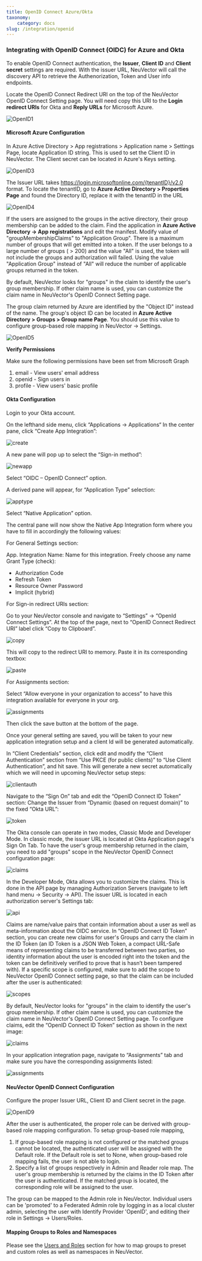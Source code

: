 ```yaml
---
title: OpenID Connect Azure/Okta
taxonomy:
    category: docs
slug: /integration/openid
---
```


### Integrating with OpenID Connect (OIDC) for Azure and Okta

To enable OpenID Connect authentication, the **Issuer**, **Client ID** and **Client secret** settings are required. With the issuer URL, NeuVector will call the discovery API to retrieve the Authenorization, Token and User info endpoints.

Locate the OpenID Connect Redirect URI on the top of the NeuVector OpenID Connect Setting page. You will need copy this URI to the **Login redirect URIs** for Okta and **Reply URLs** for Microsoft Azure.

![OpenID1](openid1.png)

#### Microsoft Azure Configuration

In Azure Active Directory > App registrations > Application name > Settings Page, locate Application ID string. This is used to set the Client ID in NeuVector. The Client secret can be located in Azure's Keys setting.

![OpenID3](openid3.png)

The Issuer URL takes https://login.microsoftonline.com/{tenantID}/v2.0 format. To locate the tenantID, go to **Azure Active Directory > Properties Page** and found the Directory ID, replace it with the tenantID in the URL

![OpenID4](openid4.png)

If the users are assigned to the groups in the active directory, their group membership can be added to the claim. Find the application in **Azure Active Directory -> App registrations** and edit the manifest. Modify value of "groupMembershipClaims" to "Application Group".  There is a maximum number of groups that will get emitted into a token.  If the user belongs to a large number of groups ( > 200) and the value "All" is used, the token will not include the groups and authorization will failed.  Using the value "Application Group" instead of "All" will reduce the number of applicable groups returned in the token.  

By default, NeuVector looks for "groups" in the claim to identify the user's group membership. If other claim name is used, you can customize the claim name in NeuVector's OpenID Connect Setting page.

The group claim returned by Azure are identified by the "Object ID" instead of the name. The group's object ID can be located in **Azure Active Directory > Groups > Group name Page**. You should use this value to configure group-based role mapping in NeuVector -> Settings.

![OpenID5](openid5.png)

<strong>Verify Permissions</strong>

Make sure the following permissions have been set from Microsoft Graph

1. email - View users' email address
2. openid - Sign users in
3. profile - View users' basic profile

#### Okta Configuration

Login to your Okta account.

On the lefthand side menu, click “Applications -> Applications“ 
In the center pane, click “Create App Integration”:

![create](okta1.png)

A new pane will pop up to select the “Sign-in method”:

![newapp](okta2.png)

Select “OIDC – OpenID Connect” option.

A derived pane will appear, for “Application Type” selection:

![apptype](okta3.png)

Select “Native Application” option.

The central pane will now show the Native App Integration form where you have to fill in accordingly the following values:

For General Settings section:

App. Integration Name: Name for this integration. Freely choose any name
Grant Type (check):  

+ Authorization Code
+ Refresh Token
+ Resource Owner Password 
+ Implicit (hybrid) 

For Sign-in redirect URIs section:

Go to your NeuVector console and navigate to “Settings” -> “OpenId Connect Settings”.  At the top of the page, next to “OpenID Connect Redirect URI” label click “Copy to Clipboard”.

![copy](okta4.png)

This will copy to the redirect URI to memory.
Paste it in its corresponding textbox:

![paste](okta5.png)

For Assignments section:

Select “Allow everyone in your organization to access” to have this integration available for everyone in your org.

![assignments](okta6.png)

Then click the save button at the bottom of the page.

Once your general setting are saved, you will be taken to your new application integration setup and a client Id will be generated automatically.

In “Client Credentials” section, click edit and modify the “Client Authentication” section from “Use PKCE (for public clients)” to “Use Client Authentication”, and hit save. This will generate a new secret automatically which we will need in upcoming NeuVector setup steps:

![clientauth](okta7.png)

Navigate to the “Sign On” tab and edit the “OpenID Connect ID Token” section:
Change the Issuer from 	“Dynamic (based on request domain)” to the fixed “Okta URL”:

![token](okta8.png)

The Okta console can operate in two modes, Classic Mode and Developer Mode.
In classic mode, the issuer URL is located at Okta Application page's Sign On Tab. To have the user's group membership returned in the claim, you need to add "groups" scope in the NeuVector OpenID Connect configuration page:

![claims](okta9.png)

In the Developer Mode, Okta allows you to customize the claims. This is done in the API page by managing Authorization Servers (navigate to left hand menu -> Security -> API). The issuer URL is located in each authorization server's Settings tab:

![api](okta10.png)

Claims are name/value pairs that contain information about a user as well as meta-information about the OIDC service. 
In “OpenID Connect ID Token” section, you can create new claims for user's Groups and carry the claim in the ID Token (an ID Token is a JSON Web Token, a compact URL-Safe means of representing claims to be transferred between two parties, so identity information about the user is encoded right into the token and the token can be definitively verified to prove that is hasn’t been tampered with). If a specific scope is configured, make sure to add the scope to NeuVector OpenID Connect setting page, so that the claim can be included after the user is authenticated:

![scopes](okta11.png)

By default, NeuVector looks for "groups" in the claim to identify the user's group membership. If other claim name is used, you can customize the claim name in NeuVector's OpenID Connect Setting page. To configure claims, edit the “OpenID Connect ID Token” section as shown in the next image:

![claims](okta12.png)

In your application integration page, navigate to “Assignments” tab and make sure you have the corresponding assignments listed:

![assignments](okta13.png)

#### NeuVector OpenID Connect Configuration

Configure the proper Issuer URL, Client ID and Client secret in the page.

![OpenID9](openid9.png)

After the user is authenticated, the proper role can be derived with group-based role mapping configuration. To setup group-based role mapping,

1. If group-based role mapping is not configured or the matched groups cannot be located, the authenticated user will be assigned with the Default role. If the Default role is set to None, when group-based role mapping fails, the user is not able to login.
2. Specify a list of groups respectively in Admin and Reader role map. The user's group membership is returned by the claims in the ID Token after the user is authenticated. If the matched group is located, the corresponding role will be assigned to the user.

The group can be mapped to the Admin role in NeuVector. Individual users can be 'promoted' to a Federated Admin role by logging in as a local cluster admin, selecting the user with Identify Provider 'OpenID', and editing their role in Settings -> Users/Roles.

#### Mapping Groups to Roles and Namespaces

Please see the [Users and Roles](/configuration/users#mapping-groups-to-roles-and-namespaces) section for how to map groups to preset and custom roles as well as namespaces in NeuVector.
